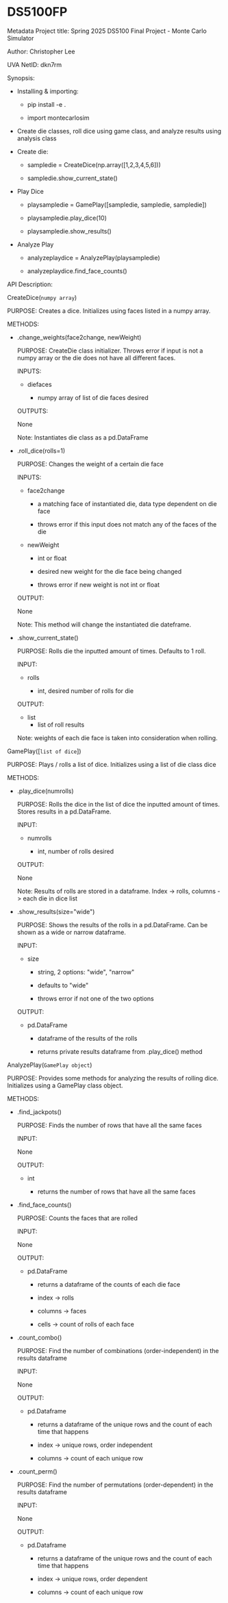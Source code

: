 # DS5100FP

Metadata
Project title: Spring 2025 DS5100 Final Project - Monte Carlo Simulator 

Author: Christopher Lee

UVA NetID: dkn7rm

Synopsis:

* Installing & importing:

    * pip install -e .
    
    * import montecarlosim

* Create die classes, roll dice using game class, and analyze results using analysis class

* Create die:

    * sampledie = CreateDice(np.array([1,2,3,4,5,6]))
    
    * sampledie.show_current_state()

* Play Dice

    * playsampledie = GamePlay([sampledie, sampledie, sampledie])
    
    * playsampledie.play_dice(10)
    
    * playsampledie.show_results()
    
* Analyze Play

    * analyzeplaydice = AnalyzePlay(playsampledie)
    
    * analyzeplaydice.find_face_counts()
    
API Description:

CreateDice(`numpy array`)

PURPOSE: Creates a dice. Initializes using faces listed in a numpy array.

METHODS:
- .change_weights(face2change, newWeight)

    PURPOSE: CreateDie class initializer. Throws error if input is not a numpy array 
    or the die does not have all different faces.

    INPUTS:
    
    - diefaces 
    
        - numpy array of list of die faces desired

    OUTPUTS:
    
    None

    Note: Instantiates die class as a pd.DataFrame
    
- .roll_dice(rolls=1)

    PURPOSE: Changes the weight of a certain die face

    INPUTS:
    
    - face2change 
    
        - a matching face of instantiated die, data type dependent on die face

        - throws error if this input does not match any of the faces of the die
                
    - newWeight
    
        - int or float

        - desired new weight for the die face being changed

        - throws error if new weight is not int or float

    OUTPUT:
    
    None

    Note: This method will change the instantiated die dateframe.
    
- .show_current_state()

    PURPOSE: Rolls die the inputted amount of times. Defaults to 1 roll.

    INPUT:
    
    - rolls 
    
        - int, desired number of rolls for die

    OUTPUT:
    
    - list 
        - list of roll results

    Note: weights of each die face is taken into consideration when rolling.
    

GamePlay([`list of dice`])

PURPOSE: Plays / rolls a list of dice. Initializes using a list of die class dice

METHODS:

- .play_dice(numrolls)

    PURPOSE: Rolls the dice in the list of dice the inputted amount of times. Stores results in a pd.DataFrame.

    INPUT:
    
    - numrolls 
    
        - int, number of rolls desired

    OUTPUT:
    
    None

    Note: Results of rolls are stored in a dataframe. Index \-\> rolls, columns \-\> each die in dice list
    
- .show_results(size="wide")

    PURPOSE: Shows the results of the rolls in a pd.DataFrame. Can be shown as a wide or narrow dataframe.

    INPUT:
    
    - size
    
        - string, 2 options: "wide", "narrow"
        
        - defaults to "wide"
        
        - throws error if not one of the two options

    OUTPUT:
    
    - pd.DataFrame 
    
        - dataframe of the results of the rolls
        
        - returns private results dataframe from .play_dice() method
        
        
AnalyzePlay(`GamePlay object`)

PURPOSE: Provides some methods for analyzing the results of rolling dice. Initializes using a GamePlay class object.

METHODS:

- .find_jackpots()

    PURPOSE: Finds the number of rows that have all the same faces

    INPUT:
    
    None

    OUTPUT:
    
    - int 
    
        - returns the number of rows that have all the same faces
        
- .find_face_counts()

    PURPOSE: Counts the faces that are rolled

    INPUT:
    
    None

    OUTPUT:
    
    - pd.DataFrame 
    
        - returns a dataframe of the counts of each die face
        
        - index \-\> rolls
        
        - columns \-\> faces
        
        - cells \-\> count of rolls of each face
        
- .count_combo()

    PURPOSE: Find the number of combinations (order-independent) in the results dataframe

    INPUT:
    
    None

    OUTPUT:
    
    - pd.Dataframe 
    
        - returns a dataframe of the unique rows and the count of each time that happens
        
        - index \-\> unique rows, order independent
        
        - columns \-\> count of each unique row
        
- .count_perm()

    PURPOSE: Find the number of permutations (order-dependent) in the results dataframe

    INPUT:
    
    None

    OUTPUT:
    
    - pd.Dataframe 
    
        - returns a dataframe of the unique rows and the count of each time that happens
        
        - index \-\> unique rows, order dependent
        
        - columns \-\> count of each unique row
        